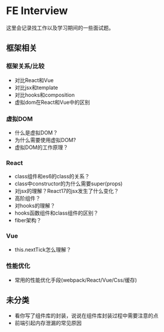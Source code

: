 # FE Interview

这里会记录找工作以及学习期间的一些面试题。

## 框架相关

### 框架关系/比较

- 对比React和Vue
- 对比jsx和template
- 对比hooks和composition
- 虚拟dom在React和Vue中的区别

### 虚拟DOM

- 什么是虚拟DOM？
- 为什么需要使用虚拟DOM?
- 虚拟DOM的工作原理？

### React

- class组件和es6的class的关系？
- class中constructor的为什么需要super(props)
- 对jsx的理解？React17的jsx发生了什么变化？
- 高阶组件？
- 对hooks的理解？
- hooks函数组件和class组件的区别？
- fiber架构？

### Vue

- this.nextTick怎么理解？

### 性能优化

- 常用的性能优化手段(webpack/React/Vue/Css/缓存)

## 未分类

- 看你写了组件库的封装，说说在组件库封装过程中需要注意的点
- 前端引起内存泄漏的常见原因
